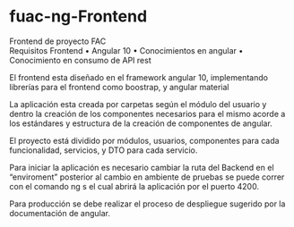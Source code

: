 # fuac-ng-Frontend

Frontend de proyecto FAC  
Requisitos Frontend
• Angular 10
• Conocimientos en angular
• Conocimiento en consumo de API rest

El frontend esta diseñado en el framework angular 10, implementando librerías para el frontend como boostrap, y angular material

La aplicación esta creada por carpetas según el módulo del usuario y dentro la creación de los componentes necesarios para el mismo acorde a los estándares y estructura de la creación de componentes de angular.

El proyecto está dividido por módulos, usuarios, componentes para cada funcionalidad, servicios, y DTO para cada servicio.

Para iniciar la aplicación es necesario cambiar la ruta del Backend en el “enviroment” posterior al cambio en ambiente de pruebas se puede correr con el comando ng s el cual abrirá la aplicación por el puerto 4200.

Para producción se debe realizar el proceso de despliegue sugerido por la documentación de angular.
